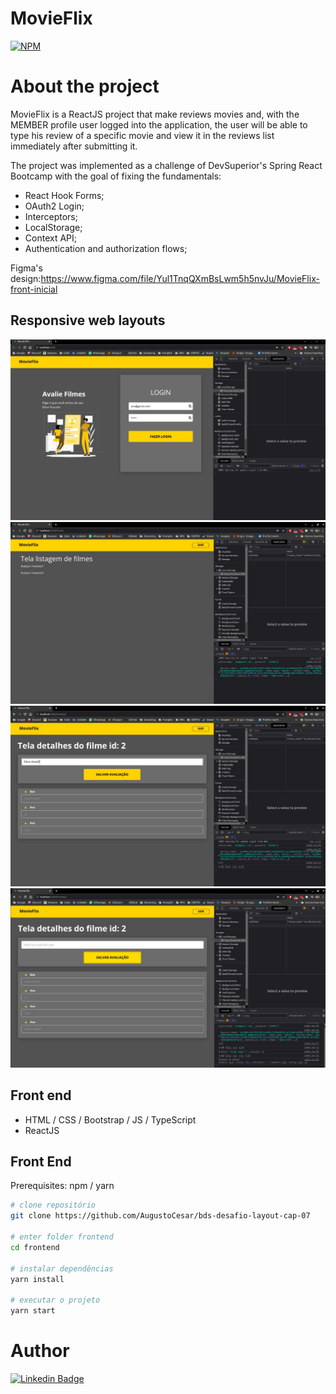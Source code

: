 # MovieFlix 
[![NPM](https://img.shields.io/npm/l/react)](https://github.com/AugustoCesar/projeto-sds3/blob/master/LICENSE) 

# About the project

MovieFlix is a ReactJS project that make reviews movies and, with the MEMBER profile user logged into the application, the user will be able to type his review of a specific movie and view it in the reviews list immediately after submitting it.

The project was implemented as a challenge of DevSuperior's Spring React Bootcamp with the goal of fixing the fundamentals:
- React Hook Forms;
- OAuth2 Login;
- Interceptors;
- LocalStorage;
- Context API;
- Authentication and authorization flows;

Figma's design:https://www.figma.com/file/Yul1TnqQXmBsLwm5h5nvJu/MovieFlix-front-inicial

## Responsive web layouts
![Web 1](https://github.com/AugustoCesar/assets/blob/main/img/movieflix-prints-front/01.jpeg)
![Web 2](https://github.com/AugustoCesar/assets/blob/main/img/movieflix-prints-front/02.jpeg)
![Web 3](https://github.com/AugustoCesar/assets/blob/main/img/movieflix-prints-front/03.jpeg)
![Web 4](https://github.com/AugustoCesar/assets/blob/main/img/movieflix-prints-front/04.jpeg)


## Front end
- HTML / CSS / Bootstrap / JS / TypeScript
- ReactJS

## Front End
Prerequisites: npm / yarn

```bash
# clone repositório
git clone https://github.com/AugustoCesar/bds-desafio-layout-cap-07

# enter folder frontend
cd frontend

# instalar dependências
yarn install

# executar o projeto
yarn start
```

# Author

[![Linkedin Badge](https://img.shields.io/badge/augusto&nbsp;cesar-%230077B5.svg?&style=for-the-badge&logo=linkedin&logoColor=white)](https://www.linkedin.com/in/augusto-cesar-fn/)
